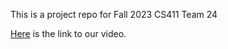 This is a project repo for Fall 2023 CS411 Team 24

[Here](https://drive.google.com/file/d/1h6AqLD-XH0Cz_4EwIz0WkD8KT9ipWEH6/view?usp=drive_link) is the link to our video.
